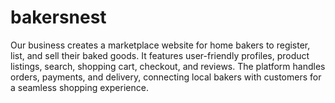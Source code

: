 # bakersnest
Our business creates a marketplace website for home bakers to register, list, and sell their baked goods. It features user-friendly profiles, product listings, search, shopping cart, checkout, and reviews. The platform handles orders, payments, and delivery, connecting local bakers with customers for a seamless shopping experience.

